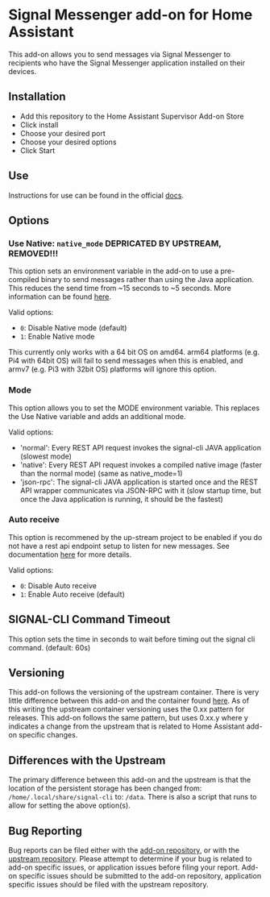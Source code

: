 # Signal Messenger add-on for Home Assistant

This add-on allows you to send messages via Signal Messenger to recipients who have the Signal Messenger application installed on their devices.

## Installation

- Add this repository to the Home Assistant Supervisor Add-on Store
- Click install
- Choose your desired port
- Choose your desired options
- Click Start

## Use

Instructions for use can be found in the official [docs](https://www.home-assistant.io/integrations/signal_messenger/).

## Options

### Use Native: `native_mode` DEPRICATED BY UPSTREAM, REMOVED!!!

This option sets an environment variable in the add-on to use a pre-compiled binary to send messages rather than using the Java application. This reduces the send time from ~15 seconds to ~5 seconds. More information can be found [here](https://github.com/bbernhard/signal-cli-rest-api#native-image-experimental).

Valid options:

- `0`: Disable Native mode (default)
- `1`: Enable Native mode

This currently only works with a 64 bit OS on amd64. arm64 platforms (e.g. Pi4 with 64bit OS) will fail to send messages when this is enabled, and armv7 (e.g. Pi3 with 32bit OS) platforms will ignore this option.

### Mode

This option allows you to set the MODE environment variable. This replaces the Use Native variable and adds an additional mode.

Valid options:

- 'normal': Every REST API request invokes the signal-cli JAVA application (slowest mode)
- 'native': Every REST API request invokes a compiled native image (faster than the normal mode) (same as native_mode=1)
- 'json-rpc': The signal-cli JAVA application is started once and the REST API wrapper communicates via JSON-RPC with it (slow startup time, but once the Java application is running, it should be the fastest)

### Auto receive

This option is recommened by the up-stream project to be enabled if you do not have a rest api endpoint setup to listen for new messages. See documentation [here](https://github.com/bbernhard/signal-cli-rest-api#auto-receive-schedule) for more details.

Valid options:

- `0`: Disable Auto receive
- `1`: Enable Auto receive (default)

## SIGNAL-CLI Command Timeout

This option sets the time in seconds to wait before timing out the signal cli command. (default: 60s)

## Versioning

This add-on follows the versioning of the upstream container. There is very little difference between this add-on and the container found [here](https://github.com/bbernhard/signal-cli-rest-api).
As of this writing the upstream container versioning uses the 0.xx pattern for releases. This add-on follows the same pattern, but uses 0.xx.y where y indicates a change from the upstream that is related to Home Assistant add-on specific changes.

## Differences with the Upstream

The primary difference between this add-on and the upstream is that the location of the persistent storage has been changed from: `/home/.local/share/signal-cli` to: `/data`.
There is also a script that runs to allow for setting the above option(s).

## Bug Reporting

Bug reports can be filed either with the [add-on repository](https://github.com/haberda/hassio_addons), or with the [upstream repository](https://github.com/bbernhard/signal-cli-rest-api). 
Please attempt to determine if your bug is related to add-on specific issues, or application issues before filing your report. Add-on specific issues should be submitted to the add-on repository, application specific issues should be filed with the upstream repository.


